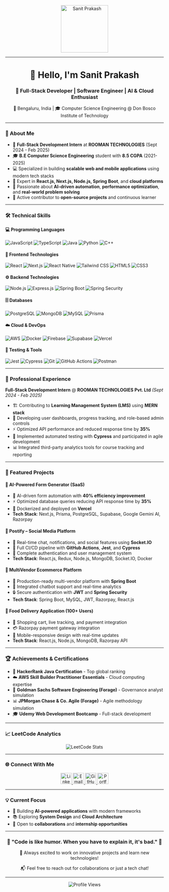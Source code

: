 <div align="center">
  <img height="150" src="https://encrypted-tbn0.gstatic.com/images?q=tbn:ANd9GcSyhVpdY3T94f4x7IP6hu7DAI_CMzm6syA1Gw&s" alt="Sanit Prakash" />
</div>

---

<div align="center">
  <h1>👋 Hello, I'm Sanit Prakash</h1>
  <h3>🚀 Full-Stack Developer | Software Engineer | AI & Cloud Enthusiast</h3>
  <p>📍 Bengaluru, India | 🎓 Computer Science Engineering @ Don Bosco Institute of Technology</p>
</div>

---

### **🌟 About Me**

- 💼 **Full-Stack Development Intern** at **ROOMAN TECHNOLOGIES** (Sept 2024 - Feb 2025)
- 🎓 **B.E Computer Science Engineering** student with **8.5 CGPA** (2021-2025)
- 💻 Specialized in building **scalable web and mobile applications** using modern tech stacks
- 🔧 Expert in **React.js, Next.js, Node.js, Spring Boot**, and **cloud platforms**
- 🚀 Passionate about **AI-driven automation**, **performance optimization**, and **real-world problem solving**
- 🌱 Active contributor to **open-source projects** and continuous learner

---

### **🛠️ Technical Skills**

#### **💻 Programming Languages**
![JavaScript](https://img.shields.io/badge/-JavaScript-F7DF1E?style=flat-square&logo=javascript&logoColor=black)
![TypeScript](https://img.shields.io/badge/-TypeScript-3178C6?style=flat-square&logo=typescript&logoColor=white)
![Java](https://img.shields.io/badge/-Java-007396?style=flat-square&logo=java&logoColor=white)
![Python](https://img.shields.io/badge/-Python-3776AB?style=flat-square&logo=python&logoColor=white)
![C++](https://img.shields.io/badge/-C++-00599C?style=flat-square&logo=c%2B%2B&logoColor=white)

#### **🎨 Frontend Technologies**
![React](https://img.shields.io/badge/-React-61DAFB?style=flat-square&logo=react&logoColor=black)
![Next.js](https://img.shields.io/badge/-Next.js-000000?style=flat-square&logo=next.js&logoColor=white)
![React Native](https://img.shields.io/badge/-React_Native-61DAFB?style=flat-square&logo=react&logoColor=black)
![Tailwind CSS](https://img.shields.io/badge/-Tailwind_CSS-38B2AC?style=flat-square&logo=tailwind-css&logoColor=white)
![HTML5](https://img.shields.io/badge/-HTML5-E34F26?style=flat-square&logo=html5&logoColor=white)
![CSS3](https://img.shields.io/badge/-CSS3-1572B6?style=flat-square&logo=css3&logoColor=white)

#### **⚙️ Backend Technologies**
![Node.js](https://img.shields.io/badge/-Node.js-339933?style=flat-square&logo=node.js&logoColor=white)
![Express.js](https://img.shields.io/badge/-Express.js-000000?style=flat-square&logo=express&logoColor=white)
![Spring Boot](https://img.shields.io/badge/-Spring_Boot-6DB33F?style=flat-square&logo=spring-boot&logoColor=white)
![Spring Security](https://img.shields.io/badge/-Spring_Security-6DB33F?style=flat-square&logo=spring&logoColor=white)

#### **🗄️ Databases**
![PostgreSQL](https://img.shields.io/badge/-PostgreSQL-336791?style=flat-square&logo=postgresql&logoColor=white)
![MongoDB](https://img.shields.io/badge/-MongoDB-47A248?style=flat-square&logo=mongodb&logoColor=white)
![MySQL](https://img.shields.io/badge/-MySQL-4479A1?style=flat-square&logo=mysql&logoColor=white)
![Prisma](https://img.shields.io/badge/-Prisma-2D3748?style=flat-square&logo=prisma&logoColor=white)

#### **☁️ Cloud & DevOps**
![AWS](https://img.shields.io/badge/-AWS-232F3E?style=flat-square&logo=amazon-aws&logoColor=white)
![Docker](https://img.shields.io/badge/-Docker-2496ED?style=flat-square&logo=docker&logoColor=white)
![Firebase](https://img.shields.io/badge/-Firebase-FFCA28?style=flat-square&logo=firebase&logoColor=black)
![Supabase](https://img.shields.io/badge/-Supabase-3ECF8E?style=flat-square&logo=supabase&logoColor=white)
![Vercel](https://img.shields.io/badge/-Vercel-000000?style=flat-square&logo=vercel&logoColor=white)

#### **🧪 Testing & Tools**
![Jest](https://img.shields.io/badge/-Jest-C21325?style=flat-square&logo=jest&logoColor=white)
![Cypress](https://img.shields.io/badge/-Cypress-17202C?style=flat-square&logo=cypress&logoColor=white)
![Git](https://img.shields.io/badge/-Git-F05032?style=flat-square&logo=git&logoColor=white)
![GitHub Actions](https://img.shields.io/badge/-GitHub_Actions-2088FF?style=flat-square&logo=github-actions&logoColor=white)
![Postman](https://img.shields.io/badge/-Postman-FF6C37?style=flat-square&logo=postman&logoColor=white)

---

### **💼 Professional Experience**

**Full-Stack Development Intern** @ **ROOMAN TECHNOLOGIES Pvt. Ltd** *(Sept 2024 - Feb 2025)*
- 🏗️ Contributing to **Learning Management System (LMS)** using **MERN stack**
- 🚀 Developing user dashboards, progress tracking, and role-based admin controls
- ⚡ Optimized API performance and reduced response time by **35%**
- 🧪 Implemented automated testing with **Cypress** and participated in agile development
- 📊 Integrated third-party analytics tools for course tracking and reporting

---

### **🚀 Featured Projects**

#### **🤖 AI-Powered Form Generator (SaaS)**
- 📝 AI-driven form automation with **40% efficiency improvement**
- ⚡ Optimized database queries reducing API response time by **35%**
- 🐳 Dockerized and deployed on **Vercel**
- **Tech Stack**: Next.js, Prisma, PostgreSQL, Supabase, Google Gemini AI, Razorpay

#### **📱 Postify – Social Media Platform**
- 💬 Real-time chat, notifications, and social features using **Socket.IO**
- 🧪 Full CI/CD pipeline with **GitHub Actions**, **Jest**, and **Cypress**
- 🔐 Complete authentication and user management system
- **Tech Stack**: React.js, Redux, Node.js, MongoDB, Socket.IO, Docker

#### **🛒 MultiVendor Ecommerce Platform**
- 🏪 Production-ready multi-vendor platform with **Spring Boot**
- 🤖 Integrated chatbot support and real-time analytics
- 🔒 Secure authentication with **JWT** and **Spring Security**
- **Tech Stack**: Spring Boot, MySQL, JWT, Razorpay, React.js

#### **🍔 Food Delivery Application (100+ Users)**
- 🛒 Shopping cart, live tracking, and payment integration
- 💳 Razorpay payment gateway integration
- 📱 Mobile-responsive design with real-time updates
- **Tech Stack**: React.js, Node.js, MongoDB, Razorpay API

---

### **🏆 Achievements & Certifications**

- 🥇 **HackerRank Java Certification** - Top global ranking
- ☁️ **AWS Skill Builder Practitioner Essentials** - Cloud computing expertise
- 💼 **Goldman Sachs Software Engineering (Forage)** - Governance analyst simulation
- 📊 **JPMorgan Chase & Co. Agile (Forage)** - Agile methodology simulation
- 🎓 **Udemy Web Development Bootcamp** - Full-stack development

---

### **📈 LeetCode Analytics**

<div align="center">
  <img src="https://leetcard.jacoblin.cool/Sanit_prakash?ext=heatmap" alt="LeetCode Stats" />
</div>

---

### **🌐 Connect With Me**

<div align="center">
  <a href="https://www.linkedin.com/in/sanit-prakash" target="_blank">
    <img src="https://img.shields.io/badge/LinkedIn-0077B5?style=for-the-badge&logo=linkedin&logoColor=white" height="35" alt="LinkedIn" />
  </a>
  <a href="mailto:sanitprakash@outlook.com" target="_blank">
    <img src="https://img.shields.io/badge/Email-D14836?style=for-the-badge&logo=gmail&logoColor=white" height="35" alt="Email" />
  </a>
  <a href="https://github.com/SANITPRAKASH" target="_blank">
    <img src="https://img.shields.io/badge/GitHub-100000?style=for-the-badge&logo=github&logoColor=white" height="35" alt="GitHub" />
  </a>
  <a href="https://sanit-prakash.vercel.app/" target="_blank">
    <img src="https://img.shields.io/badge/Portfolio-FF5722?style=for-the-badge&logo=google-chrome&logoColor=white" height="35" alt="Portfolio" />
  </a>
</div>

---

### **💡 Current Focus**


- 🌟 Building **AI-powered applications** with modern frameworks
- 📚 Exploring **System Design** and **Cloud Architecture**
- 🚀 Open to **collaborations** and **internship opportunities**

---

<div align="center">
  <h3>🚀 "Code is like humor. When you have to explain it, it's bad." 🚀</h3>
  <p>💫 Always excited to work on innovative projects and learn new technologies!</p>
  <p>📬 Feel free to reach out for collaborations or just a tech chat!</p>
</div>

---

<div align="center">
  <img src="https://komarev.com/ghpvc/?username=SANITPRAKASH&color=brightgreen&style=flat-square&label=Profile+Views" alt="Profile Views" />
</div>
